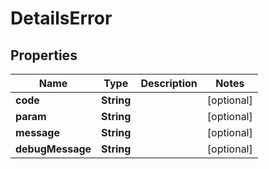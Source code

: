 

# DetailsError


## Properties

| Name | Type | Description | Notes |
|------------ | ------------- | ------------- | -------------|
|**code** | **String** |  |  [optional] |
|**param** | **String** |  |  [optional] |
|**message** | **String** |  |  [optional] |
|**debugMessage** | **String** |  |  [optional] |




